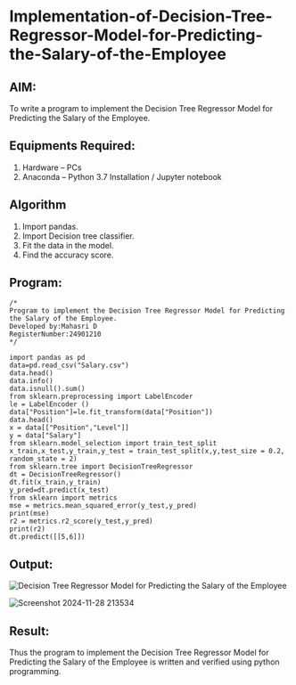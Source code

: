 # Implementation-of-Decision-Tree-Regressor-Model-for-Predicting-the-Salary-of-the-Employee

## AIM:
To write a program to implement the Decision Tree Regressor Model for Predicting the Salary of the Employee.

## Equipments Required:
1. Hardware – PCs
2. Anaconda – Python 3.7 Installation / Jupyter notebook

## Algorithm
1. Import pandas.
2. Import Decision tree classifier.
3. Fit the data in the model.
4. Find the accuracy score.

## Program:
```
/*
Program to implement the Decision Tree Regressor Model for Predicting the Salary of the Employee.
Developed by:Mahasri D 
RegisterNumber:24901210 
*/
```
```
import pandas as pd
data=pd.read_csv("Salary.csv")
data.head()
data.info()
data.isnull().sum()
from sklearn.preprocessing import LabelEncoder
le = LabelEncoder ()
data["Position"]=le.fit_transform(data["Position"])
data.head()
x = data[["Position","Level"]]
y = data["Salary"]
from sklearn.model_selection import train_test_split
x_train,x_test,y_train,y_test = train_test_split(x,y,test_size = 0.2, random_state = 2)
from sklearn.tree import DecisionTreeRegressor
dt = DecisionTreeRegressor()
dt.fit(x_train,y_train)
y_pred=dt.predict(x_test)
from sklearn import metrics
mse = metrics.mean_squared_error(y_test,y_pred)
print(mse)
r2 = metrics.r2_score(y_test,y_pred)
print(r2)
dt.predict([[5,6]])
```

## Output:
![Decision Tree Regressor Model for Predicting the Salary of the Employee](sam.png)

![Screenshot 2024-11-28 213534](https://github.com/user-attachments/assets/86736ab4-be6c-4b1c-aa73-022935d2aa37)


## Result:
Thus the program to implement the Decision Tree Regressor Model for Predicting the Salary of the Employee is written and verified using python programming.
